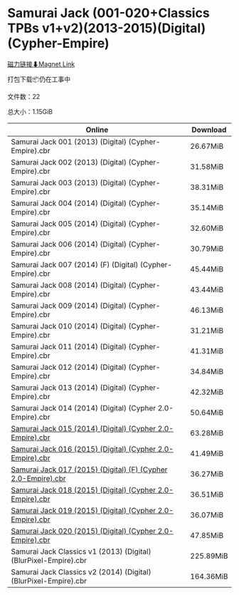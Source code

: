 # Samurai Jack (001-020+Classics TPBs v1+v2)(2013-2015)(Digital)(Cypher-Empire)

[磁力链接⬇Magnet Link](magnet:?xt=urn:btih:b260a0af33c9f0f8224c41729dee8bc7630ab573&dn=Samurai%20Jack%20%28001-020%2BClassics%20TPBs%20v1%2Bv2%29%282013-2015%29%28Digital%29%28Cypher-Empire%29)

打包下载📦仍在工事中

文件数：22

总大小：1.15GiB

Online | Download
--- | ---
Samurai Jack 001 (2013) (Digital) (Cypher-Empire).cbr | 26.67MiB
Samurai Jack 002 (2013) (Digital) (Cypher-Empire).cbr | 31.58MiB
Samurai Jack 003 (2013) (Digital) (Cypher-Empire).cbr | 38.31MiB
Samurai Jack 004 (2014) (Digital) (Cypher-Empire).cbr | 35.14MiB
Samurai Jack 005 (2014) (Digital) (Cypher-Empire).cbr | 32.60MiB
Samurai Jack 006 (2014) (Digital) (Cypher-Empire).cbr | 30.79MiB
Samurai Jack 007 (2014) (F) (Digital) (Cypher-Empire).cbr | 45.44MiB
Samurai Jack 008 (2014) (Digital) (Cypher-Empire).cbr | 43.44MiB
Samurai Jack 009 (2014) (Digital) (Cypher-Empire).cbr | 46.13MiB
Samurai Jack 010 (2014) (Digital) (Cypher-Empire).cbr | 31.21MiB
Samurai Jack 011 (2014) (Digital) (Cypher-Empire).cbr | 41.31MiB
Samurai Jack 012 (2014) (Digital) (Cypher-Empire).cbr | 34.84MiB
Samurai Jack 013 (2014) (Digital) (Cypher-Empire).cbr | 42.32MiB
Samurai Jack 014 (2014) (Digital) (Cypher 2.0-Empire).cbr | 50.64MiB
[Samurai Jack 015 (2014) (Digital) (Cypher 2.0-Empire).cbr](https://github.com/alicewish/markdown/blob/master/comic/Samurai-Jack-015-2014-Digital-Cypher-2-0-Empire-cbr.md) | 63.28MiB
[Samurai Jack 016 (2015) (Digital) (Cypher 2.0-Empire).cbr](https://github.com/alicewish/markdown/blob/master/comic/Samurai-Jack-016-2015-Digital-Cypher-2-0-Empire-cbr.md) | 41.49MiB
[Samurai Jack 017 (2015) (Digital) (F) (Cypher 2.0-Empire).cbr](https://github.com/alicewish/markdown/blob/master/comic/Samurai-Jack-017-2015-Digital-F-Cypher-2-0-Empire-cbr.md) | 36.27MiB
[Samurai Jack 018 (2015) (Digital) (Cypher 2.0-Empire).cbr](https://github.com/alicewish/markdown/blob/master/comic/Samurai-Jack-018-2015-Digital-Cypher-2-0-Empire-cbr.md) | 36.51MiB
[Samurai Jack 019 (2015) (Digital) (Cypher 2.0-Empire).cbr](https://github.com/alicewish/markdown/blob/master/comic/Samurai-Jack-019-2015-Digital-Cypher-2-0-Empire-cbr.md) | 36.07MiB
[Samurai Jack 020 (2015) (Digital) (Cypher 2.0-Empire).cbr](https://github.com/alicewish/markdown/blob/master/comic/Samurai-Jack-020-2015-Digital-Cypher-2-0-Empire-cbr.md) | 47.85MiB
Samurai Jack Classics v1 (2013) (Digital) (BlurPixel-Empire).cbr | 225.89MiB
Samurai Jack Classics v2 (2014) (Digital) (BlurPixel-Empire).cbr | 164.36MiB